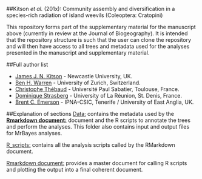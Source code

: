 ##Kitson *et al.* (201x): Community assembly and diversification in a species-rich radiation of island weevils (Coleoptera: Cratopini)

This repository forms part of the supplementary material for the manuscript above (currently in review at the Journal of Biogeography). It is intended that the repository structure is such that the user can clone the repository and will then have access to all trees and metadata used for the analyses presented in the manuscript and supplementary material.

##Full author list
* [James J. N. Kitson](http://orcid.org/0000-0003-2405-1198) - Newcastle University, UK.
* [Ben H. Warren](https://scholar.google.co.uk/citations?user=sOf16qMAAAAJ&hl=en) - University of Zurich, Switzerland.
* [Christophe Thébaud](http://thebaud.weebly.com/) - Université Paul Sabatier, Toulouse, France.
* [Dominique Strasberg](http://orcid.org/0000-0003-3012-252X) - University of La Réunion, St. Denis, France.
* [Brent C. Emerson](http://orcid.org/0000-0003-4067-9858) - IPNA-CSIC, Tenerife / University of East Anglia, UK.

##Explanation of sections
[Data:](https://github.com/James-Kitson/Biogeography/tree/master/Data) contains the metadata used by the **[Rmarkdown document:](https://github.com/James-Kitson/Biogeography/blob/master/Appendix_S3.Rmd)** document and the R scripts to annotate the trees and perform the analyses. This folder also contains input and output files for MrBayes analyses.

[R_scripts:](https://github.com/James-Kitson/Biogeography/tree/master/R_scripts) contains all the analysis scripts called by the RMarkdown document.

[Rmarkdown document:](https://github.com/James-Kitson/Biogeography/blob/master/Appendix_S3.Rmd) provides a master document for calling R scripts and plotting the output into a final coherent document.